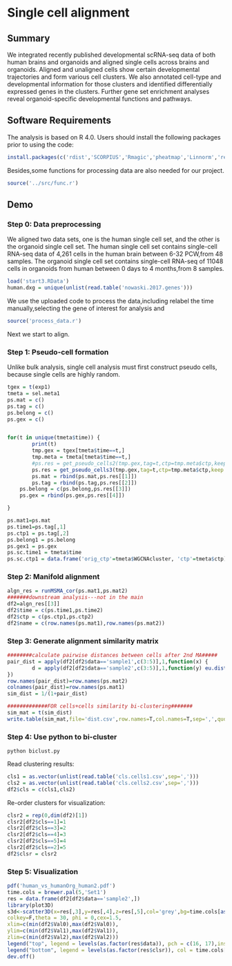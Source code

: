 # Single cell alignment
## Summary
We integrated recently published developmental scRNA-seq data of both human brains and organoids and aligned single cells across brains and organoids. Aligned and unaligned cells show certain developmental trajectories and form various cell clusters. We also annotated cell-type and developmental information for those clusters and identified differentially expressed genes in the clusters. Further gene set enrichment analyses reveal organoid-specific developmental functions and pathways. 
## Software Requirements
The analysis is based on R 4.0. Users should install the following packages prior to using the code:
```R
install.packages(c('rdist','SCORPIUS','Rmagic','pheatmap','Linnorm','reshape2','reticulate','ManiNetCluster','plyr','RColorBrewer','stringr','ComplexHeatmap','circlize'))
```
Besides,some functions for processing data are also needed for our project.
```R
source('../src/func.r')
```
## Demo
### Step 0: Data preprocessing
We aligned two data sets, one is the human single cell set, and the other is the organoid single cell set.
The human single cell set contains single-cell RNA-seq data of 4,261 cells in the human brain between 6-32 PCW,from 48 samples.
The organoid single cell set contains single-cell RNA-seq of 11048 cells in organoids from human between 0 days to 4 months,from 8 samples.
```R
load('start3.RData')
human.dxg = unique(unlist(read.table('nowaski.2017.genes')))
```
We use the uploaded code to process the data,including relabel the time manually,selecting the gene of interest for analysis and 
```R
source('process_data.r')
```
Next we start to align.

### Step 1: Pseudo-cell formation

Unlike bulk analysis, single cell analysis must first construct pseudo cells, because single cells are highly random.
```R
tgex = t(exp1)
tmeta = sel.meta1
ps.mat = c()
ps.tag = c()
ps.belong = c()
ps.gex = c()


for(t in unique(tmeta$time)) {
        print(t)
        tmp.gex = tgex[tmeta$time==t,]
        tmp.meta = tmeta[tmeta$time==t,]
        #ps.res = get_pseudo_cells2(tmp.gex,tag=t,ctp=tmp.meta$ctp,keep.perc=(1*min(table(tmeta$time)))/dim(tmp.gex)[1],ctp.collapse.thr=.5)
        ps.res = get_pseudo_cells3(tmp.gex,tag=t,ctp=tmp.meta$ctp,keep.perc = 70/dim(tmp.gex)[1],ctp.collapse.thr=.5)
        ps.mat = rbind(ps.mat,ps.res[[1]])
        ps.tag = rbind(ps.tag,ps.res[[2]])
	ps.belong = c(ps.belong,ps.res[[3]])
	ps.gex = rbind(ps.gex,ps.res[[4]])

}

ps.mat1=ps.mat
ps.time1=ps.tag[,1]
ps.ctp1 = ps.tag[,2]
ps.belong1 = ps.belong
ps.gex1 = ps.gex
ps.sc.time1 = tmeta$time
ps.sc.ctp1 = data.frame('orig_ctp'=tmeta$WGCNAcluster, 'ctp'=tmeta$ctp)
```
### Step 2: Manifold alignment
```R
algn_res = runMSMA_cor(ps.mat1,ps.mat2)
#######downstream analysis---not in the main
df2=algn_res[[3]]
df2$time = c(ps.time1,ps.time2)
df2$ctp = c(ps.ctp1,ps.ctp2)
df2$name = c(row.names(ps.mat1),row.names(ps.mat2))
```
### Step 3: Generate alignment similarity matrix
```R
########calculate pairwise distances between cells after 2nd MA#####
pair_dist = apply(df2[df2$data=='sample1',c(3:5)],1,function(x) {
        d = apply(df2[df2$data=='sample2',c(3:5)],1,function(y) eu.dist(x,y))
})
row.names(pair_dist)=row.names(ps.mat2)
colnames(pair_dist)=row.names(ps.mat1)
sim_dist = 1/(1+pair_dist)

#############FOR cells+cells similarity bi-clustering#######
sim_mat = t(sim_dist)
write.table(sim_mat,file='dist.csv',row.names=T,col.names=T,sep=',',quote=F)
```
### Step 4: Use python to bi-cluster
```
python biclust.py
```
Read clustering results:
```R
cls1 = as.vector(unlist(read.table('cls.cells1.csv',sep=',')))
cls2 = as.vector(unlist(read.table('cls.cells2.csv',sep=',')))
df2$cls = c(cls1,cls2)
```
Re-order clusters for visualization:
```R
clsr2 = rep(0,dim(df2)[1])
clsr2[df2$cls==1]=1
clsr2[df2$cls==3]=2
clsr2[df2$cls==4]=3
clsr2[df2$cls==5]=4
clsr2[df2$cls==2]=5
df2$clsr = clsr2
```

### Step 5: Visualization
```R
pdf('human_vs_humanOrg_human2.pdf')
time.cols = brewer.pal(5,'Set1')
res = data.frame(df2[df2$data=='sample2',])
library(plot3D)
s3d<-scatter3D(x=res[,3],y=res[,4],z=res[,5],col='grey',bg=time.cols[as.numeric(mapvalues(res$clsr,names(table(res$clsr)),c(1:5)))],lwd=1,pch=21,
colkey=F,theta = 30, phi = 0,cex=1.5,
xlim=c(min(df2$Val0),max(df2$Val0)),
ylim=c(min(df2$Val1),max(df2$Val1)),
zlim=c(min(df2$Val2),max(df2$Val2)))
legend("top", legend = levels(as.factor(res$data)), pch = c(16, 17),inset = -0.1, xpd = TRUE, horiz = TRUE)
legend("bottom", legend = levels(as.factor(res$clsr)), col = time.cols[c(1:5)],pch=16,inset = -0.1, xpd = TRUE, horiz = TRUE)
dev.off()
```
